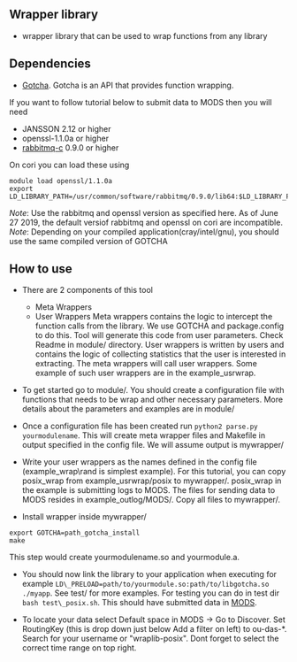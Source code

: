 ## Wrapper library
* wrapper library that can be used to wrap functions from any library

## Dependencies
* [Gotcha](https://gotcha.readthedocs.io/en/latest/#). Gotcha is an API that provides function wrapping.

If you want to follow tutorial below to submit data to MODS then you will need

* JANSSON 2.12 or higher
* openssl-1.1.0a or higher 
* [rabbitmq-c](https://github.com/alanxz/rabbitmq-c) 0.9.0 or higher 

On cori you can load these using

```
module load openssl/1.1.0a
export LD_LIBRARY_PATH=/usr/common/software/rabbitmq/0.9.0/lib64:$LD_LIBRARY_PATH 
```

*Note*: Use the rabbitmq and openssl version as specified here. As of June 27 2019, the default versiof rabbitmq and openssl on cori are incompatible.
*Note*: Depending on your compiled application(cray/intel/gnu), you should use the same compiled version of GOTCHA
 
## How to use
* There are 2 components of this tool
	- Meta Wrappers
	- User Wrappers
Meta wrappers contains the logic to intercept the function calls from the library. We use GOTCHA and package.config to do this. Tool will generate this code from user parameters. Check Readme in module/ directory. User wrappers is written by users and contains the logic of collecting statistics that the user is interested in extracting. The meta wrappers will call user wrappers. Some example of such user wrappers are in the example\_usrwrap. 

* To get started go to module/. You should create a configuration file with functions that needs to be wrap and other necessary parameters. More details about the parameters and examples are in module/

* Once a configuration file has been created run ``python2 parse.py yourmodulename``. This will create meta wrapper files and Makefile in output specified in the config file. We will assume output is mywrapper/ 

* Write your user wrappers as the names defined in the config file (example\_wrap\rand is simplest example). For this tutorial, you can copy posix\_wrap from example\_usrwrap/posix to mywrapper/. posix\_wrap in the example is submitting logs to MODS. The files for sending data to MODS resides in example\_outlog/MODS/. Copy all files to mywrapper/.

* Install wrapper inside mywrapper/
```
export GOTCHA=path_gotcha_install
make 
```
This step would create yourmodulename.so and yourmodule.a. 

* You should now link the library to your application when executing for example `LD\_PRELOAD=path/to/yourmodule.so:path/to/libgotcha.so ./myapp`. See test/ for more examples. For testing you can do in test dir `bash test\_posix.sh`. This should have submitted data in [MODS](https://kb.nersc.gov). 

* To locate your data select Default space in MODS -> Go to Discover. Set RoutingKey (this is drop down just below Add a filter on left) to ou-das-\*. Search for your username or "wraplib-posix". Dont forget to select the correct time range on top right.

